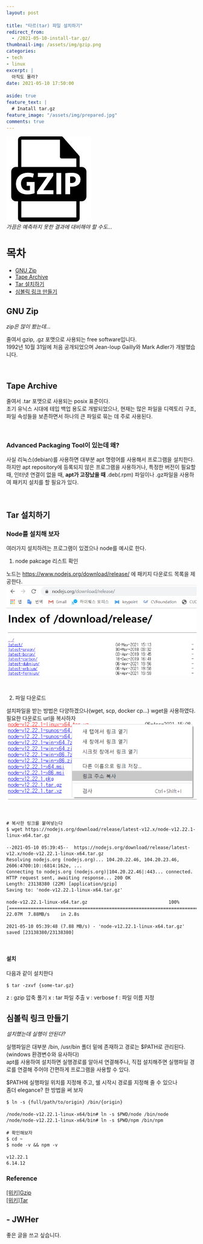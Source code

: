 ```yaml
---
layout: post

title: "타르(tar) 파일 설치하기"
redirect_from:
  - /2021-05-10-install-tar.gz/
thumbnail-img: /assets/img/gzip.png
categories:
- tech
- linux
excerpt: |
  아직도 몰라?
date: 2021-05-10 17:50:00 

aside: true
feature_text: |
  # Inatall tar.gz
feature_image: "/assets/img/prepared.jpg"
comments: true
---
```


<!-- more -->

<!-- image repository: https://raw.githubusercontent.com/JWHer/jwher.github.io/master/_posts/images/ -->
![Alt](https://raw.githubusercontent.com/JWHer/jwher.github.io/master/_posts/images/gzip.png "gnuzip")  
*가끔은 예측하지 못한 결과에 대비해야 할 수도...*  

# 목차
* [GNU Zip](#gnu-zip)
* [Tape Archive](#tape-archive)
* [Tar 설치하기](#tar-설치하기)
* [심볼릭 링크 만들기](#심볼릭-링크-만들기)

## GNU Zip 

*zip은 많이 봤는데...*

줄여서 gzip, .gz 포맷으로 사용되는 free software입니다.  
1992년 10월 31일에 처음 공개되었으며 
Jean-loup Gailly와 Mark Adler가 개발했습니다. 

<br/>

## Tape Archive

줄여서 .tar 포맷으로 사용되는 posix 표준이다.  
초기 유닉스 시대에 테입 백업 용도로 개발되었으나,
현재는 많은 파일을 디렉토리 구조, 파일 속성들을 보존하면서 하나의 큰 파일로 묶는 데 주로 사용된다.

<br/>

### Advanced Packaging Tool이 있는데 왜?

사실 리눅스(debian)를 사용하면 대부분 apt 명령어를 사용해서 프로그램을 설치한다.  
하지만 apt repository에 등록되지 않은 프로그램을 사용하거나,
특정한 버전이 필요할 때, 인터넷 연결이 없을 때, **apt가 고장났을 때** .deb(.rpm) 파일이나
.gz파일을 사용하여 패키지 설치를 할 필요가 있다.

<br/>

## Tar 설치하기

### Node를 설치해 보자

여러가지 설치하려는 프로그램이 있겠으나 node를 예시로 한다.

1. node pakcage 리스트 확인  
 
노드는 https://www.nodejs.org/download/release/ 에 패키지 다운로드 목록을 제공한다.
![Alt](https://raw.githubusercontent.com/JWHer/jwher.github.io/master/_posts/images/packagelist_node.png "패키지 목록")

<br/>

2. 파일 다운로드  

설치파일을 받는 방법은 다양하겠으나(wget, scp, docker cp...) wget을 사용하였다.  
필요한 다운로드 url을 복사하자  
![Alt](https://raw.githubusercontent.com/JWHer/jwher.github.io/master/_posts/images/packagelinkcopy_node.png "패키지 목록")

<br/>

```shell
# 복사한 링크를 붙여넣는다
$ wget https://nodejs.org/download/release/latest-v12.x/node-v12.22.1-linux-x64.tar.gz

--2021-05-10 05:39:45--  https://nodejs.org/download/release/latest-v12.x/node-v12.22.1-linux-x64.tar.gz
Resolving nodejs.org (nodejs.org)... 104.20.22.46, 104.20.23.46, 2606:4700:10::6814:162e, ...
Connecting to nodejs.org (nodejs.org)|104.20.22.46|:443... connected.
HTTP request sent, awaiting response... 200 OK
Length: 23138380 (22M) [application/gzip]
Saving to: 'node-v12.22.1-linux-x64.tar.gz'

node-v12.22.1-linux-x64.tar.gz                              100%[========================================================================================================================================>]  22.07M  7.88MB/s    in 2.8s

2021-05-10 05:39:48 (7.88 MB/s) - 'node-v12.22.1-linux-x64.tar.gz' saved [23138380/23138380]
```

<br/>

#### 설치

다음과 같이 설치한다
```shell
$ tar -zxvf {some-tar.gz}
```

z : gzip 압축 풀기
x : tar 파일 추출
v : verbose
f : 파일 이름 지정

## 심볼릭 링크 만들기

*설치했는데 실행이 안된다?*

실행파일은 대부분 /bin, /usr/bin 폴더 밑에 존재하고 경로는 $PATH로 관리된다.
(windows 환경변수와 유사하다)  
apt를 사용하여 설치하면 실행경로를 알아셔 연결해주나, 직접 설치해주면 실행파일 경로를 연결해 주어야
간편하게 프로그램을 사용할 수 있다.

$PATH에 실행파일 위치를 지정해 주고, 쉘 시작시 경로를 지정해 줄 수 있으나  
좀더 elegance? 한 방법을 써 보자

```shell
$ ln -s {full/path/to/origin} /bin/{origin}

/node/node-v12.22.1-linux-x64/bin# ln -s $PWD/node /bin/node
/node/node-v12.22.1-linux-x64/bin# ln -s $PWD/npm /bin/npm

# 확인해보자
$ cd ~
$ node -v && npm -v

v12.22.1
6.14.12
```

### Reference  
[[위키]Gzip](https://ko.wikipedia.org/wiki/Gzip)  
[[위키]Tar](https://ko.wikipedia.org/wiki/Tar_(%ED%8C%8C%EC%9D%BC_%ED%8F%AC%EB%A7%B7))

## - JWHer  
좋은 글을 쓰고 싶습니다.

<!-- update log -->
<!--
본문에 추가할 내용을 적는다.
-->